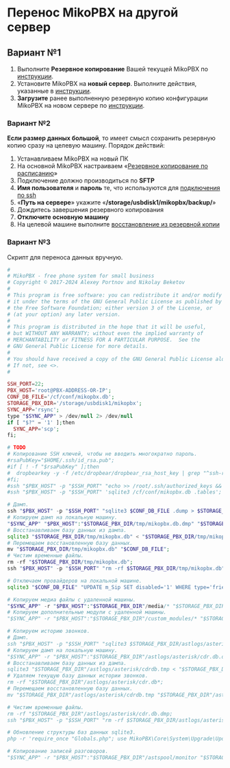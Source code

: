 # Перенос MikoPBX на другой сервер

## Вариант №1 <a href="#variant_1" id="variant_1"></a>

1. Выполните **Резервное копирование** Вашей текущей MikoPBX по[ инструкции](../../modules/miko/module-backup.md).
2. Установите MikoPBX на **новый сервер**. Выполните действия, указанные в [инструкции](../../other/mikopbx2/quick-start.md).
3. **Загрузите** ранее выполненную резервную копию конфигурации MikoPBX на новом сервере по [инструкции](../../modules/miko/module-backup.md#vosstanovlenie\_iz\_arxiva).

### Вариант №2 <a href="#variant_2" id="variant_2"></a>

**Если размер данных большой**, то имеет смысл сохранить резервную копию сразу на целевую машину. Порядок действий:

1. Устанавливаем MikoPBX на новый ПК
2. На основной MikoPBX настраиваем «[Резервное копирование по расписанию](../../modules/miko/module-backup.md#rezervnoe\_kopirovanie\_po\_raspisaniju)»
3. Подключение должно производиться по **SFTP**
4. **Имя пользователя** и **пароль** те, что используются для [подключения по ssh](../troubleshooting/connecting-to-a-pbx-using-an-ssh-client.md)
5. «**Путь на сервере**» укажите «**/storage/usbdisk1/mikopbx/backup/**»
6. Дождитесь завершения резервного копирования
7. **Отключите основную машину**
8. На целевой машине выполните [восстановление из резервной копии](../../modules/miko/module-backup.md#vosstanovlenie\_iz\_arxiva)

### Вариант №3 <a href="#variant_3" id="variant_3"></a>

Скрипт для переноса данных вручную.

```php
#
# MikoPBX - free phone system for small business
# Copyright © 2017-2024 Alexey Portnov and Nikolay Beketov
#
# This program is free software: you can redistribute it and/or modify
# it under the terms of the GNU General Public License as published by
# the Free Software Foundation; either version 3 of the License, or
# (at your option) any later version.
#
# This program is distributed in the hope that it will be useful,
# but WITHOUT ANY WARRANTY; without even the implied warranty of
# MERCHANTABILITY or FITNESS FOR A PARTICULAR PURPOSE.  See the
# GNU General Public License for more details.
#
# You should have received a copy of the GNU General Public License along with this program.
# If not, see <>.
#

SSH_PORT=22;
PBX_HOST='root@PBX-ADDRESS-OR-IP';
CONF_DB_FILE='/cf/conf/mikopbx.db';
STORAGE_PBX_DIR='/storage/usbdisk1/mikopbx';
SYNC_APP='rsync';
type "$SYNC_APP" > /dev/null 2> /dev/null
if [ "$?" = '1' ];then
  SYNC_APP='scp';
fi;

# TODO
# Копирование SSH ключей, чтобы не вводить многократно пароль.
#rsaPubKey="$HOME/.ssh/id_rsa.pub";
#if [ ! -f "$rsaPubKey" ];then
#  dropbearkey -y -f /etc/dropbear/dropbear_rsa_host_key | grep "^ssh-rsa" > "$rsaPubKey";
#fi;
#ssh "$PBX_HOST" -p "$SSH_PORT" "echo >> /root/.ssh/authorized_keys && echo '$(cat "$rsaPubKey")' >> /root/.ssh/authorized_keys && nohup sh -c 'killall dropbear && /usr/sbin/dropbear -p $SSH_PORT' 2>&1 &";
#ssh "$PBX_HOST" -p "$SSH_PORT" 'sqlite3 /cf/conf/mikopbx.db .tables';

# Дамп.
ssh "$PBX_HOST" -p "$SSH_PORT" "sqlite3 $CONF_DB_FILE .dump > $STORAGE_PBX_DIR/tmp/mikopbx.db.dmp";
# Копируем дамп на локальную машину.
"$SYNC_APP" "$PBX_HOST":"$STORAGE_PBX_DIR/tmp/mikopbx.db.dmp" "$STORAGE_PBX_DIR/tmp/mikopbx.db.dmp"
# Восстанавливаем базу данных из дампа.
sqlite3 "$STORAGE_PBX_DIR/tmp/mikopbx.db" < "$STORAGE_PBX_DIR/tmp/mikopbx.db.dmp";
# Перемещаем восстановленную базу данных.
mv "$STORAGE_PBX_DIR/tmp/mikopbx.db" "$CONF_DB_FILE";
# Чистим временные файлы.
rm -rf "$STORAGE_PBX_DIR/tmp/mikopbx.db";
ssh "$PBX_HOST" -p "$SSH_PORT" "rm -rf $STORAGE_PBX_DIR/tmp/mikopbx.db";

# Отключаем провайдеров на локальной машине.
sqlite3 "$CONF_DB_FILE" "UPDATE m_Sip SET disabled='1' WHERE type='friend'"

# Копируем медиа файлы с удаленной машины.
"$SYNC_APP" -r "$PBX_HOST":"$STORAGE_PBX_DIR"/media/* "$STORAGE_PBX_DIR"/media
# Копируем дополнительные модули с удаленной машины.
"$SYNC_APP" -r "$PBX_HOST":"$STORAGE_PBX_DIR"/custom_modules/* "$STORAGE_PBX_DIR"/custom_modules

# Копируем историю звонков.
# Дамп.
ssh "$PBX_HOST" -p "$SSH_PORT" "sqlite3 $STORAGE_PBX_DIR/astlogs/asterisk/cdr.db .dump > $STORAGE_PBX_DIR/astlogs/asterisk/cdr.db.dmp";
# Копируем дамп на локальную машину.
"$SYNC_APP" -r "$PBX_HOST":"$STORAGE_PBX_DIR"/astlogs/asterisk/cdr.db.dmp "$STORAGE_PBX_DIR"/astlogs/asterisk/cdr.db.dmp;
# Восстанавливаем базу данных из дампа.
sqlite3 "$STORAGE_PBX_DIR"/astlogs/asterisk/cdrdb.tmp < "$STORAGE_PBX_DIR"/astlogs/asterisk/cdr.db.dmp;
# Удаляем текущую базу данных истории звонков.
rm -rf "$STORAGE_PBX_DIR"/astlogs/asterisk/cdr.db*;
# Перемещаем восстановленную базу данных.
mv "$STORAGE_PBX_DIR"/astlogs/asterisk/cdrdb.tmp "$STORAGE_PBX_DIR"/astlogs/asterisk/cdr.db;

# Чистим временные файлы.
rm -rf "$STORAGE_PBX_DIR"/astlogs/asterisk/cdr.db.dmp;
ssh "$PBX_HOST" -p "$SSH_PORT" "rm -rf $STORAGE_PBX_DIR/astlogs/asterisk/cdr.db.dmp";

# Обновление структуры баз данных sqlite3.
php -r 'require_once "Globals.php"; use MikoPBX\Core\System\Upgrade\UpdateDatabase; $dbUpdater = new UpdateDatabase(); $dbUpdater->updateDatabaseStructure();'

# Копирование записей разговоров.
"$SYNC_APP" -r "$PBX_HOST":"$STORAGE_PBX_DIR"/astspool/monitor "$STORAGE_PBX_DIR"/astspool/monitor
```
